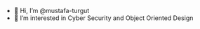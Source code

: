- 👋 Hi, I’m @mustafa-turgut
- 👀 I’m interested in Cyber Security and Object Oriented Design

<!---
mustafa-turgut/mustafa-turgut is a ✨ special ✨ repository because its `README.md` (this file) appears on your GitHub profile.
You can click the Preview link to take a look at your changes.
--->

